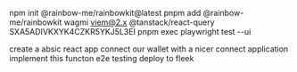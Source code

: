 npm init @rainbow-me/rainbowkit@latest
pnpm add @rainbow-me/rainbowkit wagmi viem@2.x @tanstack/react-query
SXA5ADIVKXYK4CZKR5YKJ5L3EI
pnpm exec playwright test --ui


create a absic react app
connect our wallet with a nicer connect application
implement this functon
e2e testing
deploy to fleek